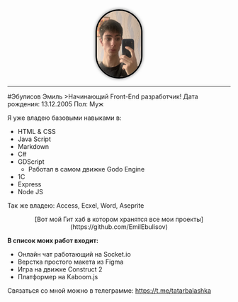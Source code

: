 <div align="center">
    <img src="/images/picture.jpg" width="100" height="150" class="image">
    <hr>
</div>
<style>
   .image {
    border-radius: 100px; 
    border: 3px solid black; 
    box-shadow: 0 0 7px #666; 
   }
  </style>
#Эбулисов Эмиль
>Начинающий Front-End разработчик!
Дата рождения: 13.12.2005
Пол: Муж

Я уже владею базовыми навыками в:
* HTML & CSS
* Java Script
* Markdown
* C#
* GDScript
    * Работал в самом движке Godo Engine
* 1C
* Express
* Node JS

Так же владею: Access, Ecxel, Word, Aseprite
<div align="center">
[Вот мой Гит хаб в котором хранятся все мои проекты](https://github.com/EmilEbulisov)
</div>

**В список моих работ входит:**
* Онлайн чат работающий на Socket.io
* Верстка простого макета из Figma
* Игра на движке Construct 2
* Платформер на Kaboom.js

Связаться со мной можно в телеграмме: https://t.me/tatarbalashka


